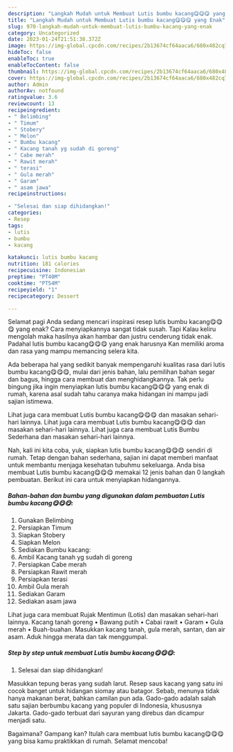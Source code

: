 ```yaml
---
description: "Langkah Mudah untuk Membuat Lutis bumbu kacang😋😋😋 yang Enak"
title: "Langkah Mudah untuk Membuat Lutis bumbu kacang😋😋😋 yang Enak"
slug: 970-langkah-mudah-untuk-membuat-lutis-bumbu-kacang-yang-enak
category: Uncategorized
date: 2023-01-24T21:51:38.372Z
image: https://img-global.cpcdn.com/recipes/2b13674cf64aaca6/680x482cq70/lutis-bumbu-kacang-foto-resep-utama.jpg
hideToc: false
enableToc: true
enableTocContent: false
thumbnail: https://img-global.cpcdn.com/recipes/2b13674cf64aaca6/680x482cq70/lutis-bumbu-kacang-foto-resep-utama.jpg
cover: https://img-global.cpcdn.com/recipes/2b13674cf64aaca6/680x482cq70/lutis-bumbu-kacang-foto-resep-utama.jpg
author: Admin
authorAv: notfound
ratingvalue: 3.6
reviewcount: 13
recipeingredient:
- " Belimbing"
- " Timum"
- " Stobery"
- " Melon"
- " Bumbu kacang"
- " Kacang tanah yg sudah di goreng"
- " Cabe merah"
- " Rawit merah"
- " terasi"
- " Gula merah"
- " Garam"
- " asam jawa"
recipeinstructions:

- "Selesai dan siap dihidangkan!"
categories:
- Resep
tags:
- lutis
- bumbu
- kacang

katakunci: lutis bumbu kacang 
nutrition: 181 calories
recipecuisine: Indonesian
preptime: "PT40M"
cooktime: "PT54M"
recipeyield: "1"
recipecategory: Dessert

---
```



Selamat pagi Anda sedang mencari inspirasi resep lutis bumbu kacang😋😋😋 yang enak? Cara menyiapkannya sangat tidak susah. Tapi Kalau keliru mengolah maka hasilnya akan hambar dan justru cenderung tidak enak. Padahal lutis bumbu kacang😋😋😋 yang enak harusnya Kan memiliki aroma dan rasa yang mampu memancing selera kita.


Ada beberapa hal yang sedikit banyak mempengaruhi kualitas rasa dari lutis bumbu kacang😋😋😋, mulai dari jenis bahan, lalu pemilihan bahan segar dan bagus, hingga cara membuat dan menghidangkannya. Tak perlu bingung jika ingin menyiapkan lutis bumbu kacang😋😋😋 yang enak di rumah, karena asal sudah tahu caranya maka hidangan ini mampu jadi sajian istimewa.

Lihat juga cara membuat Lutis bumbu kacang😋😋😋 dan masakan sehari-hari lainnya. Lihat juga cara membuat Lutis bumbu kacang😋😋😋 dan masakan sehari-hari lainnya. Lihat juga cara membuat Lutis Bumbu Sederhana dan masakan sehari-hari lainnya.


Nah, kali ini kita coba, yuk, siapkan lutis bumbu kacang😋😋😋 sendiri di rumah. Tetap dengan bahan sederhana, sajian ini dapat memberi manfaat untuk membantu menjaga kesehatan tubuhmu sekeluarga. Anda bisa membuat Lutis bumbu kacang😋😋😋 memakai 12 jenis bahan dan 0 langkah pembuatan. Berikut ini cara untuk menyiapkan hidangannya.

<!--inarticleads1-->

##### Bahan-bahan dan bumbu yang digunakan dalam pembuatan Lutis bumbu kacang😋😋😋:

1. Gunakan  Belimbing
1. Persiapkan  Timum
1. Siapkan  Stobery
1. Siapkan  Melon
1. Sediakan  Bumbu kacang:
1. Ambil  Kacang tanah yg sudah di goreng
1. Persiapkan  Cabe merah
1. Persiapkan  Rawit merah
1. Persiapkan  terasi
1. Ambil  Gula merah
1. Sediakan  Garam
1. Sediakan  asam jawa


Lihat juga cara membuat Rujak Mentimun (Lotis) dan masakan sehari-hari lainnya. Kacang tanah goreng • Bawang putih • Cabai rawit • Garam • Gula merah • Buah-buahan. Masukkan kacang tanah, gula merah, santan, dan air asam. Aduk hingga merata dan tak menggumpal. 

<!--inarticleads2-->

##### Step by step untuk membuat Lutis bumbu kacang😋😋😋:


1. Selesai dan siap dihidangkan!

Masukkan tepung beras yang sudah larut. Resep saus kacang yang satu ini cocok banget untuk hidangan siomay atau batagor. Sebab, menunya tidak hanya makanan berat, bahkan camilan pun ada. Gado-gado adalah salah satu sajian berbumbu kacang yang populer di Indonesia, khususnya Jakarta. Gado-gado terbuat dari sayuran yang direbus dan dicampur menjadi satu. 

Bagaimana? Gampang kan? Itulah cara membuat lutis bumbu kacang😋😋😋 yang bisa kamu praktikkan di rumah. Selamat mencoba!
